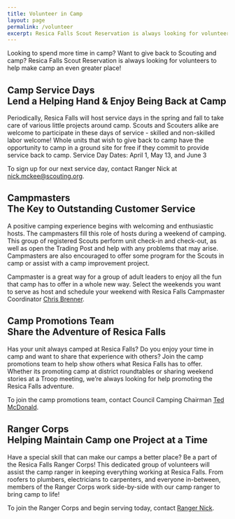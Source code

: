 ```yaml
---
title: Volunteer in Camp
layout: page
permalink: /volunteer
excerpt: Resica Falls Scout Reservation is always looking for volunteers to help make camp an even greater place!
---
```


Looking to spend more time in camp? Want to give back to Scouting and camp? Resica Falls Scout Reservation is always looking for volunteers to help make camp an even greater place!

<h2>Camp Service Days <div class="subheader">Lend a Helping Hand & Enjoy Being Back at Camp</div></h2>
Periodically, Resica Falls will host service days in the spring and fall to take care of various little projects around camp. Scouts and Scouters alike are welcome to participate in these days of service - skilled and non-skilled labor welcome! Whole units that wish to give back to camp have the opportunity to camp in a ground site for free if they commit to provide service back to camp.  
Service Day Dates: April 1, May 13, and June 3

To sign up for our next service day, contact Ranger Nick at nick.mckee@scouting.org.

<h2>Campmasters <div class="subheader">The Key to Outstanding Customer Service</div></h2>
A positive camping experience begins with welcoming and enthusiastic hosts. The campmasters fill this role of hosts during a weekend of camping. This group of registered Scouts perform unit check-in and check-out, as well as open the Trading Post and help with any problems that may arise. Campmasters are also encouraged to offer some program for the Scouts in camp or assist with a camp improvement project.

Campmaster is a great way for a group of adult leaders to enjoy all the fun that camp has to offer in a whole new way. Select the weekends you want to serve as host and schedule your weekend with Resica Falls Campmaster Coordinator [Chris Brenner](/contact?recipient=chris.brenner@resicafalls.org).

<h2>Camp Promotions Team <div class="subheader">Share the Adventure of Resica Falls</div></h2>
Has your unit always camped at Resica Falls? Do you enjoy your time in camp and want to share that experience with others? Join the camp promotions team to help show others what Resica Falls has to offer. Whether its promoting camp at district roundtables or sharing weekend stories at a Troop meeting, we’re always looking for help promoting the Resica Falls adventure.

To join the camp promotions team, contact Council Camping Chairman [Ted McDonald](/contact?recipient=ted.mcdonald@resicafalls.org).

<h2>Ranger Corps<div class="subheader">Helping Maintain Camp one Project at a Time</div></h2>
Have a special skill that can make our camps a better place? Be a part of the Resica Falls Ranger Corps! This dedicated group of volunteers will assist the camp ranger in keeping everything working at Resica Falls. From roofers to plumbers, electricians to carpenters, and everyone in-between, members of the Ranger Corps work side-by-side with our camp ranger to bring camp to life!

To join the Ranger Corps and begin serving today, contact [Ranger Nick](/contact?recipient=nick.mckee@scouting.org).
